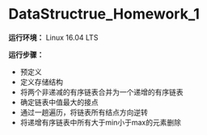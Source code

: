 # DataStructrue_Homework_1
**运行环境：**
Linux 16.04 LTS

**运行步骤：**
- 预定义
- 定义存储结构
- 将两个非递减的有序链表合并为一个递增的有序链表
- 确定链表中值最大的接点
- 通过一趟遍历，将链表所有结点方向逆转
- 将递增有序链表中所有大于min小于max的元素删除
